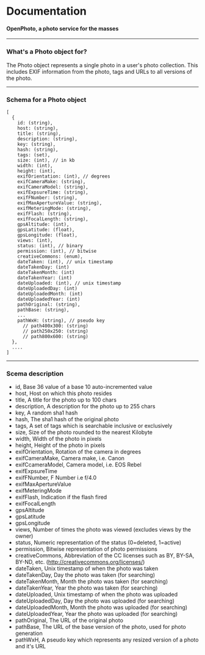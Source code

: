 Documentation
=======================
#### OpenPhoto, a photo service for the masses

----------------------------------------

### What's a Photo object for?

The Photo object represents a single photo in a user's photo collection.
This includes EXIF information from the photo, tags and URLs to all versions of the photo.

----------------------------------------

### Schema for a Photo object

    [
      {
        id: (string),
        host: (string),
        title: (string),
        description: (string),
        key: (string),
        hash: (string),
        tags: (set),
        size: (int), // in kb
        width: (int),
        height: (int),
        exifOrientation: (int), // degrees
        exifCameraMake: (string),
        exifCameraModel: (string),
        exifExpsureTime: (string),
        exifFNumber: (string),
        exifMaxApertureValue: (string),
        exifMeteringMode: (string),
        exifFlash: (string),
        exifFocalLength: (string),
        gpsAltitude: (int),
        gpsLatitude: (float),
        gpsLongitude: (float),
        views: (int),
        status: (int), // binary
        permission: (int), // bitwise
        creativeCommons: (enum),
        dateTaken: (int), // unix timestamp
        dateTakenDay: (int)
        dateTakenMonth: (int)
        dateTakenYear: (int)
        dateUploaded: (int), // unix timestamp
        dateUploadedDay: (int)
        dateUploadedMonth: (int)
        dateUploadedYear: (int)
        pathOriginal: (string),
        pathBase: (string),
        ...
        pathWxH: (string), // pseudo key
          // path400x300: (string)
          // path250x250: (string)
          // path800x600: (string)
      },
      ....
    ]

----------------------------------------

### Scema description

  * id, Base 36 value of a base 10 auto-incremented value
  * host, Host on which this photo resides
  * title, A title for the photo up to 100 chars
  * description, A description for the photo up to 255 chars
  * key, A random sha1 hash
  * hash, The sha1 hash of the original photo
  * tags, A set of tags which is searchable inclusive or exclusively
  * size, Size of the photo rounded to the nearest Kilobyte
  * width, Width of the photo in pixels
  * height, Height of the photo in pixels
  * exifOrientation, Rotation of the camera in degrees
  * exifCameraMake, Camera make, i.e. Canon
  * exifCcameraModel, Camera model, i.e. EOS Rebel
  * exifExpsureTime
  * exifFNumber, F Number i.e f/4.0
  * exifMaxApertureValue
  * exifMeteringMode
  * exifFlash, Indication if the flash fired
  * exifFocalLength
  * gpsAltitude
  * gpsLatitude
  * gpsLongitude
  * views, Number of times the photo was viewed (excludes views by the owner)
  * status, Numeric representation of the status (0=deleted, 1=active)
  * permission, Bitwise representation of photo permissions
  * creativeCommons, Abbreviation of the CC licenses such as BY, BY-SA, BY-ND, etc. (http://creativecommons.org/licenses/)
  * dateTaken, Unix timestamp of when the photo was taken
  * dateTakenDay, Day the photo was taken (for searching)
  * dateTakenMonth, Month the photo was taken (for searching)
  * dateTakenYear, Year the photo was taken (for searching)
  * dateUploaded, Unix timestamp of when the photo was uploaded
  * dateUploadedDay, Day the photo was uploaded (for searching)
  * dateUploadedMonth, Month the photo was uploaded (for searching)
  * dateUploadedYear, Year the photo was uploaded (for searching)
  * pathOriginal, The URL of the original photo
  * pathBase, The URL of the base version of the photo, used for photo generation
  * pathWxH, A pseudo key which represents any resized version of a photo and it's URL

[User]: https://github.com/openphoto/frontend/blob/master/documentation/schemas/User.markdown
[Photo]: https://github.com/openphoto/frontend/blob/master/documentation/schemas/Photo.markdown
[Social]: https://github.com/openphoto/frontend/blob/master/documentation/schemas/Social.markdown
